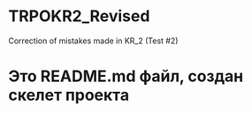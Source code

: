 # TRPOKR2_Revised
Correction of mistakes made in KR_2 (Test #2)
# Это README.md файл, создан скелет проекта